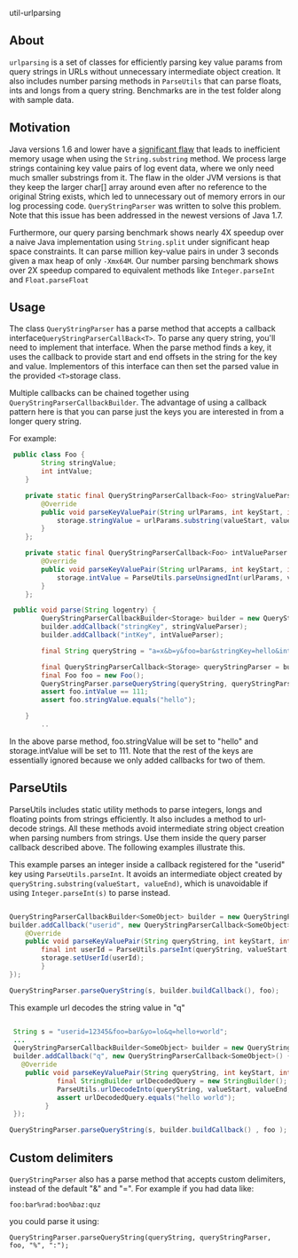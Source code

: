 util-urlparsing

## About

`urlparsing` is a set of classes for efficiently parsing key value params from query strings in URLs without unnecessary intermediate object creation. It also includes number parsing methods in `ParseUtils` that can parse floats, ints and longs from a query string. Benchmarks are in the test folder along with sample data.

## Motivation

Java versions 1.6 and lower have a [significant flaw](http://stackoverflow.com/questions/1281549/memory-leak-traps-in-the-java-standard-api/1281569#1281569) that leads to inefficient memory usage when using the `String.substring` method. We process large strings containing key value pairs of log event data, where we only need much smaller substrings from it. The flaw in the older JVM versions is that they keep the larger char[] array around even after no reference to the original String exists, which led to unnecessary out of memory errors in our log processing code. `QueryStringParser` was written to solve this problem.
Note that this issue has been addressed in the newest versions of Java 1.7.

Furthermore, our query parsing benchmark shows nearly 4X speedup over a naive Java implementation using `String.split` under significant heap space constraints. It can parse million key-value pairs in under 3 seconds given a max heap of only `-Xmx64M`. Our number parsing benchmark shows over 2X speedup compared to equivalent methods like `Integer.parseInt` and `Float.parseFloat`

## Usage

The class `QueryStringParser` has a parse method that accepts a callback interface`QueryStringParserCallBack<T>`. To parse any query string, you'll need to implement that interface. When the parse method finds a key, it uses the callback to provide start and end offsets in the string for the key and value.  Implementors of this interface can then set the parsed value in the provided `<T>`storage class.

Multiple callbacks can be chained together using `QueryStringParserCallbackBuilder`. The advantage of using a callback pattern here is that you can parse just the keys you are interested in from a longer query string.

For example:

```java
 public class Foo {
        String stringValue;
        int intValue;
    }

    private static final QueryStringParserCallback<Foo> stringValueParser = new QueryStringParserCallback<Foo>() {
        @Override
        public void parseKeyValuePair(String urlParams, int keyStart, int keyEnd, int valueStart, int valueEnd, Foo storage) {
            storage.stringValue = urlParams.substring(valueStart, valueEnd);
        }
    };

    private static final QueryStringParserCallback<Foo> intValueParser = new QueryStringParserCallback<Foo>() {
        @Override
        public void parseKeyValuePair(String urlParams, int keyStart, int keyEnd, int valueStart, int valueEnd, Foo storage) {
            storage.intValue = ParseUtils.parseUnsignedInt(urlParams, valueStart, valueEnd);
        }
    };

 public void parse(String logentry) {
        QueryStringParserCallbackBuilder<Storage> builder = new QueryStringParserCallbackBuilder<Foo>();
        builder.addCallback("stringKey", stringValueParser);
        builder.addCallback("intKey", intValueParser);

        final String queryString = "a=x&b=y&foo=bar&stringKey=hello&intKey=111&foobar=1";

        final QueryStringParserCallback<Storage> queryStringParser = builder.buildCallback();
        final Foo foo = new Foo();
        QueryStringParser.parseQueryString(queryString, queryStringParser, foo);
        assert foo.intValue == 111;
        assert foo.stringValue.equals("hello");

    }
        ..
```

In the above parse method, foo.stringValue will be set to "hello" and storage.intValue will be set to 111. Note that the rest of the keys are essentially ignored because we only added callbacks for two of them.

## ParseUtils
ParseUtils includes static utility methods to parse integers, longs and floating points from strings efficiently. It also includes a method to url-decode strings. All these methods avoid intermediate string object creation when parsing numbers from strings. Use them inside the query parser callback described above. The following examples illustrate this.

This example parses an integer inside a callback registered for the "userid" key using `ParseUtils.parseInt`.  It avoids an intermediate object created by `queryString.substring(valueStart, valueEnd)`, which is unavoidable if using `Integer.parseInt(s)` to parse instead.

```java

QueryStringParserCallbackBuilder<SomeObject> builder = new QueryStringParserCallbackBuilder<SomeObject>();
builder.addCallback("userid", new QueryStringParserCallback<SomeObject>() {
    @Override
    public void parseKeyValuePair(String queryString, int keyStart, int keyEnd, int valueStart, int valueEnd, SomeObject storage) {
        final int userId = ParseUtils.parseInt(queryString, valueStart, valueEnd);
        storage.setUserId(userId);
        }
});

QueryStringParser.parseQueryString(s, builder.buildCallback(), foo);

```


This example url decodes the string value in "q"

```java

 String s = "userid=12345&foo=bar&yo=lo&q=hello+world";
 ...
 QueryStringParserCallbackBuilder<SomeObject> builder = new QueryStringParserCallbackBuilder<SomeObject>();
 builder.addCallback("q", new QueryStringParserCallback<SomeObject>() {
   @Override
    public void parseKeyValuePair(String queryString, int keyStart, int keyEnd, int valueStart, int valueEnd, SomeObject storage) {
            final StringBuilder urlDecodedQuery = new StringBuilder();
            ParseUtils.urlDecodeInto(queryString, valueStart, valueEnd, urlDecodedQuery );
            assert urlDecodedQuery.equals("hello world");
         }
 });

QueryStringParser.parseQueryString(s, builder.buildCallback() , foo );

```

## Custom delimiters
`QueryStringParser` also has a parse method that accepts custom delimiters, instead of the default "&" and "=". For example if you had data like:

```
foo:bar%rad:boo%baz:quz
```
you could parse it using:
```
QueryStringParser.parseQueryString(queryString, queryStringParser, foo, "%", ":");
```
